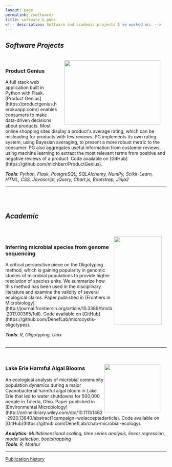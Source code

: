 ```yaml
---
layout: page
permalink: /software/
title: software & pubs
<!-- description: Software and academic projects I've worked on. -->
---
```


<h2><em>Software Projects</em></h2> 
<br>

<!-- Product Genius -->
<img src="/img/product_genius.png" width = "300" height = "200" align = "right" style = "margin: 0px 20px 0px 20px">
<h3>Product Genius</h3>
 A full stack web application built in Python with Flask. [Product Genius](https://productgenius.herokuapp.com/) enables consumers to make data-driven decisions about products. Most online shopping sites display a product's average rating, which can be misleading for products with few reviews. PG implements its own rating system, using Bayesian averaging, to present a more robust metric to the consumer. PG also aggregates useful information from customer reviews, using machine learning to extract the most relevant terms from positive and negative reviews of a product. Code available on [GitHub](https://github.com/michberr/ProductGenius). 

***Tools**: Python, Flask, PostgreSQL, SQLAlchemy, NumPy, Scikit-Learn, HTML, CSS, Javascript, jQuery, Chart.js, Bootstrap, Jinja2*
<br/>
<hr/>
<br>
<br>

<h2><em>Academic</em></h2> 
<br><br>

<img src="/img/oligotypes.png" width = "150" height = "275" align = "right" style = "margin: 0px 15px 0px 5px">    

<h3>Inferring microbial species from genome sequencing</h3>
A critical perspective piece on the Oligotyping method, which is gaining popularity in genomic studies of microbial populations to provide higher resolution of species units. We summarize how this method has been used in the disciplinary literature and examine the validity of several ecological claims. 
Paper published in [Frontiers in Microbiology](http://journal.frontiersin.org/article/10.3389/fmicb.2017.00365/full). Code available on [GitHub](https://github.com/DenefLab/microcystis-oligotypes).
     
***Tools**: R, Oligotyping, Unix*
<br/>
<br>
<hr/>

<!-- Chabs env -->
<br>
<img src="/img/chab.png" width = "175" height = "150" align = "right" style = "margin: 20px 20px 0px 0px">    

<h3>Lake Erie Harmful Algal Blooms</h3>
An ecological analysis of microbial community population dynamics during a major Cyanobacterial harmful algal bloom in Lake Erie that led to water shutdowns for 500,000 people in Toledo, Ohio. Paper published in [Environmental Microbiology](http://onlinelibrary.wiley.com/doi/10.1111/1462-2920.13640/abstract?campaign=wolacceptedarticle). Code available on [GitHub](https://github.com/DenefLab/chab-microbial-ecology).

***Analytics**: Multidimensional scaling, time series analysis, linear regression, model selection, bootstrapping*     
***Tools**: R, Mothur*
<br>
<hr/>

<A HREF = "https://scholar.google.com/citations?user=Y8982UEAAAAJ&hl=en">Publication history</A>
